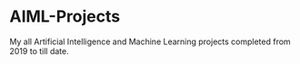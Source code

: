 # AIML-Projects
My all Artificial Intelligence and Machine Learning projects completed from 2019 to till date.
